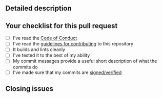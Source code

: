<!-- Filling this template is mandatory -->

## Detailed description

<!--
Explain the **details** for making this change.
* Is a new feature implemented?
* What existing problem(s) does the pull request solve?
* How does the pull request solve these problems?
Please provide enough information so that others can review your pull request.
Information embedded in the description part of the commits doesn't count.
-->

## Your checklist for this pull request

* [ ] I've read the [Code of Conduct](https://github.com/mangrove-lang/mangrove-vscode/blob/main/CODE_OF_CONDUCT.md)
* [ ] I've read the [guidelines for contributing](https://github.com/mangrove-lang/mangrove-vscode/blob/main/CONTRIBUTING.md) to this repository
* [ ] It builds and lints cleanly
* [ ] I've tested it to the best of my ability
* [ ] My commit messages provide a useful short description of what the commits do
* [ ] I've made sure that my commits are [signed/verified](https://docs.github.com/en/authentication/managing-commit-signature-verification/about-commit-signature-verification)

## Closing issues

<!-- put "fixes #XXXX" here to auto-close the issue(s) that your PR fixes (if any). -->
